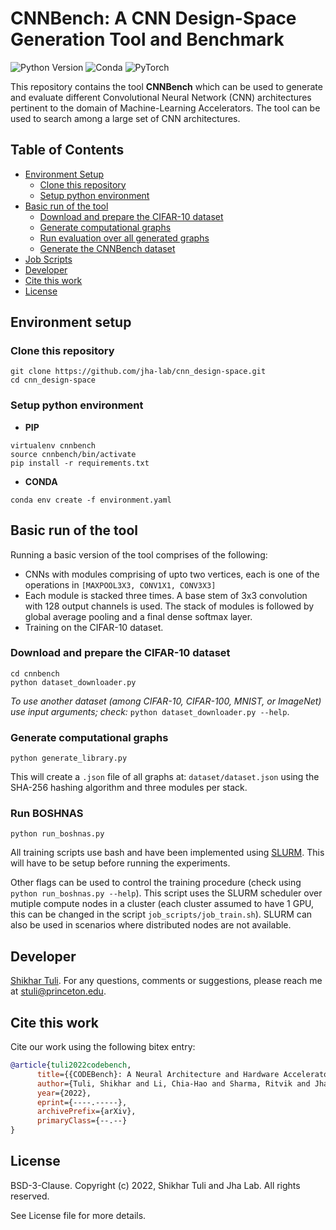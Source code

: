 # CNNBench: A CNN Design-Space Generation Tool and Benchmark

![Python Version](https://img.shields.io/badge/python-v3.6%20%7C%20v3.7%20%7C%20v3.8-blue)
![Conda](https://img.shields.io/badge/conda%7Cconda--forge-v4.8.3-blue)
![PyTorch](https://img.shields.io/badge/pytorch-v1.11.0-e74a2b)

This repository contains the tool **CNNBench** which can be used to generate and evaluate different Convolutional Neural Network (CNN) architectures pertinent to the domain of Machine-Learning Accelerators. 
The tool can be used to search among a large set of CNN architectures.

## Table of Contents
- [Environment Setup](#environment-setup)
  - [Clone this repository](#clone-this-repository)
  - [Setup python environment](#setup-python-environment)
- [Basic run of the tool](#basic-run-of-the-tool)
  - [Download and prepare the CIFAR-10 dataset](#download-and-prepare-the-cifar\-10-dataset)
  - [Generate computational graphs](#generate-computational-graphs)
  - [Run evaluation over all generated graphs](#run-evaluation-over-all-generated-graphs)
  - [Generate the CNNBench dataset](#generate-the-cnnbench-dataset)
- [Job Scripts](#job-scripts)
- [Developer](#developer)
- [Cite this work](#cite-this-work)
- [License](#license)
  

## Environment setup

### Clone this repository
```
git clone https://github.com/jha-lab/cnn_design-space.git
cd cnn_design-space
```
### Setup python environment  
* **PIP**
```
virtualenv cnnbench
source cnnbench/bin/activate
pip install -r requirements.txt
```  
* **CONDA**
```
conda env create -f environment.yaml
```

## Basic run of the tool

Running a basic version of the tool comprises of the following:
* CNNs with modules comprising of upto two vertices, each is one of the operations in `[MAXPOOL3X3, CONV1X1, CONV3X3]`
* Each module is stacked three times. A base stem of 3x3 convolution with 128 output channels is used. 
The stack of modules is followed by global average pooling and a final dense softmax layer.
* Training on the CIFAR-10 dataset.

### Download and prepare the CIFAR-10 dataset
```
cd cnnbench
python dataset_downloader.py
```

_To use another dataset (among CIFAR-10, CIFAR-100, MNIST, or ImageNet) use input arguments; check:_ `python dataset_downloader.py --help`.

### Generate computational graphs
```
python generate_library.py
```
This will create a `.json` file of all graphs at: `dataset/dataset.json` using the SHA-256 hashing algorithm and three modules per stack.

### Run BOSHNAS
```
python run_boshnas.py
```
All training scripts use bash and have been implemented using [SLURM](https://slurm.schedmd.com/documentation.html). This will have to be setup before running the experiments.

Other flags can be used to control the training procedure (check using `python run_boshnas.py --help`). This script uses the SLURM scheduler over mutiple compute nodes in a cluster (each cluster assumed to have 1 GPU, this can be changed in the script `job_scripts/job_train.sh`). SLURM can also be used in scenarios where distributed nodes are not available.

## Developer

[Shikhar Tuli](https://github.com/shikhartuli). For any questions, comments or suggestions, please reach me at [stuli@princeton.edu](mailto:stuli@princeton.edu).

## Cite this work

Cite our work using the following bitex entry:
```bibtex
@article{tuli2022codebench,
      title={{CODEBench}: A Neural Architecture and Hardware Accelerator Co-Design Framework}, 
      author={Tuli, Shikhar and Li, Chia-Hao and Sharma, Ritvik and Jha, Niraj K.},
      year={2022},
      eprint={----.-----},
      archivePrefix={arXiv},
      primaryClass={--.--}
}
```

## License

BSD-3-Clause. 
Copyright (c) 2022, Shikhar Tuli and Jha Lab.
All rights reserved.

See License file for more details.
